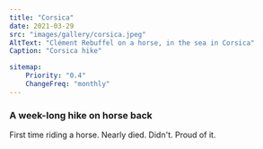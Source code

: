 ```yaml
---
title: "Corsica"
date: 2021-03-29
src: "images/gallery/corsica.jpeg"
AltText: "Clément Rebuffel on a horse, in the sea in Corsica"
Caption: "Corsica hike"

sitemap:
    Priority: "0.4"
    ChangeFreq: "monthly"
---
```



### A week-long hike on horse back

First time riding a horse. Nearly died. Didn't. Proud of it.